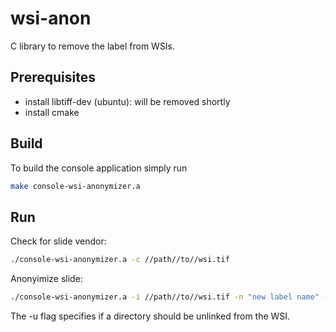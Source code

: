 # wsi-anon

C library to remove the label from WSIs.

## Prerequisites

* install libtiff-dev (ubuntu): will be removed shortly
* install cmake

## Build

To build the console application simply run

```bash
make console-wsi-anonymizer.a
```

## Run

Check for slide vendor:

```bash
./console-wsi-anonymizer.a -c //path//to//wsi.tif
```

Anonyimize slide:

```bash
./console-wsi-anonymizer.a -i //path//to//wsi.tif -n "new label name" -u
```

The -u flag specifies if a directory should be unlinked from the WSI.
